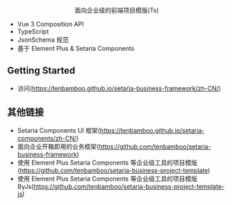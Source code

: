  <p align="center">面向企业级的前端项目模版(Ts)</p>

- Vue 3 Composition API
- TypeScript
- JsonSchema 规范
- 基于 Element Plus & Setaria Components

## Getting Started

- 访问(https://tenbamboo.github.io/setaria-business-framework/zh-CN/)

## 其他链接

- Setaria Components UI 框架(https://tenbamboo.github.io/setaria-components/zh-CN/)
- 面向企业开箱即用的业务框架(https://github.com/tenbamboo/setaria-business-framework)
- 使用 Element Plus Setaria Components 等企业级工具的项目模版(https://github.com/tenbamboo/setaria-business-project-template)
- 使用 Element Plus Setaria Components 等企业级工具的项目模版ByJs(https://github.com/tenbamboo/setaria-business-project-template-js)
